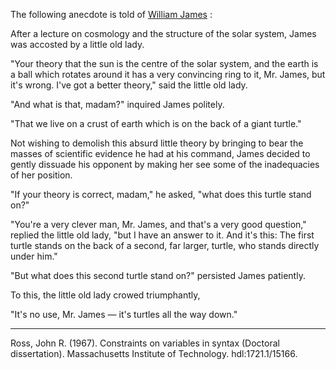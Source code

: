 The following anecdote is told of [William James](https://en.wikipedia.org/wiki/William_James) :

After a lecture on cosmology and the structure of the solar system, James was accosted by a little old lady.

"Your theory that the sun is the centre of the solar system, and the earth is a ball which rotates around it has a very convincing ring to it, Mr. James, but it's wrong. I've got a better theory," said the little old lady.

"And what is that, madam?" inquired James politely.

"That we live on a crust of earth which is on the back of a giant turtle."

Not wishing to demolish this absurd little theory by bringing to bear the masses of scientific evidence he had at his command, James decided to gently dissuade his opponent by making her see some of the inadequacies of her position.

"If your theory is correct, madam," he asked, "what does this turtle stand on?"

"You're a very clever man, Mr. James, and that's a very good question," replied the little old lady, "but I have an answer to it. And it's this: The first turtle stands on the back of a second, far larger, turtle, who stands directly under him."

"But what does this second turtle stand on?" persisted James patiently.

To this, the little old lady crowed triumphantly,

"It's no use, Mr. James — it's turtles all the way down."

---
Ross, John R. (1967). 
Constraints on variables in syntax (Doctoral dissertation).
Massachusetts Institute of Technology.
hdl:1721.1/15166.
